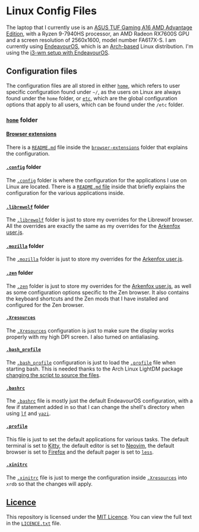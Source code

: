 # Linux Config Files

The laptop that I currently use is an
[ASUS TUF Gaming A16 AMD Advantage Edition](https://www.asus.com/laptops/for-gaming/tuf-gaming/asus-tuf-gaming-a16-advantage-edition-2023/),
with a Ryzen 9-7940HS processor, an AMD Radeon RX7600S GPU
and a screen resolution of 2560x1600, model number FA617X-S.
I am currently using [EndeavourOS](https://endeavouros.com/),
which is an [Arch-based](https://archlinux.org/) Linux distribution.
I'm using the [i3-wm setup with EndeavourOS](https://discovery.endeavouros.com/window-tiling-managers/i3-wm/2021/03/).

## Configuration files

The configuration files are all stored in either [`home`](home),
which refers to user specific configuration found under `~/`,
as the users on Linux are always found under the `home` folder,
or [`etc`](etc), which are the global configuration options
that apply to all users, which can be found under the `/etc` folder.

### [`home`](home) folder

#### [Browser extensions](home/browser-extensions/)

There is a [`README.md`](home/browser-extensions/README.md) file
inside the [`browser-extensions`](home/browser-extensions/)
folder that explains the configuration.

#### [`.config`](home/.config/) folder

The [`.config`](home/.config/) folder is where the configuration
for the applications I use on Linux are located.
There is a [`README.md` file](home/.config/) inside that
briefly explains the configuration for the various applications inside.

#### [`.librewolf`](home/.librewolf/) folder

The [`.librewolf`](home/.librewolf/) folder is just to store my
overrides for the Librewolf browser.
All the overrides are exactly the same as my overrides for the
[Arkenfox user.js](https://github.com/arkenfox/user.js).

#### [`.mozilla`](home/.mozilla/) folder

The [`.mozilla`](home/.mozilla/) folder is just to store my overrides for the
[Arkenfox user.js](https://github.com/arkenfox/user.js).

#### [`.zen`](home/.zen/) folder

The [`.zen`](home/.zen/) folder is just to store my overrides for the
[Arkenfox user.js](https://github.com/arkenfox/user.js), as well as
some configuration options specific to the Zen browser.
It also contains the keyboard shortcuts and the Zen mods that
I have installed and configured for the Zen browser.

#### [`.Xresources`](home/.Xresources)

The [`.Xresources`](home/.Xresources) configuration is just to make sure
the display works properly with my high DPI screen.
I also turned on antialiasing.

#### [`.bash_profile`](home/.bash_profile)

The [`.bash_profile`](home/.bash_profile) configuration is just to
load the [`.profile`](home/.profile) file when starting bash.
This is needed thanks to the Arch Linux LightDM package
[changing the script to source the files](https://gitlab.archlinux.org/archlinux/packaging/packages/lightdm/-/commit/75c048cabfe9693749f5f363ab6257400d954ffa).

#### [`.bashrc`](home/.bashrc)

The [`.bashrc`](home/.bashrc) file is mostly
just the default EndeavourOS configuration,
with a few if statement added in so that
I can change the shell's directory
when using [`lf`](https://github.com/gokcehan/lf) and
[`yazi`](https://yazi-rs.github.io/).

#### [`.profile`](home/.profile)

This file is just to set the default applications for various tasks.
The default terminal is set to
[Kitty](https://sw.kovidgoyal.net/kitty/),
the default editor is set to
[Neovim](https://neovim.io/),
the default browser is set to
[Firefox](https://www.mozilla.org/en-US/firefox/) and
the default pager is set to
[`less`](https://www.greenwoodsoftware.com/less/).

#### [`.xinitrc`](home/.xinitrc)

The [`.xinitrc`](home/.xinitrc) file is just to merge the
configuration inside [`.Xresources`](home/.Xresources)
into `xrdb` so that the changes will apply.

## [Licence](LICENCE.txt)

This repository is licensed under the [MIT Licence](LICENCE.txt).
You can view the full text in the [`LICENCE.txt`](LICENCE.txt) file.
